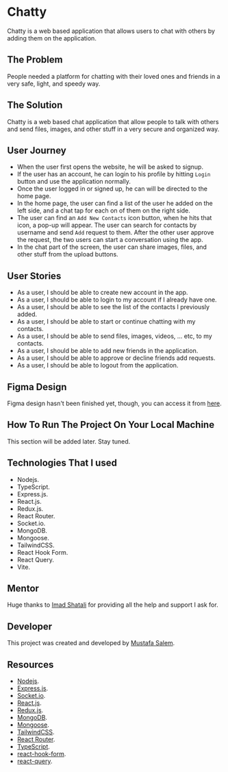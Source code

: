 # Chatty

Chatty is a web based application that allows users to chat with others by adding them on the application.

## The Problem

People needed a platform for chatting with their loved ones and friends in a very safe, light, and speedy way.

## The Solution

Chatty is a web based chat application that allow people to talk with others and send files, images, and other stuff in a very secure and organized way.

## User Journey

- When the user first opens the website, he will be asked to signup.
- If the user has an account, he can login to his profile by hitting `Login` button and use the application normally.
- Once the user logged in or signed up, he can will be directed to the home page.
- In the home page, the user can find a list of the user he added on the left side, and a chat tap for each on of them on the right side.
- The user can find an `Add New Contacts` icon button, when he hits that icon, a pop-up will appear. The user can search for contacts by username and send `Add` request to them. After the other user approve the request, the two users can start a conversation using the app.
- In the chat part of the screen, the user can share images, files, and other stuff from the upload buttons.

## User Stories

- As a user, I should be able to create new account in the app.
- As a user, I should be able to login to my account if I already have one.
- As a user, I should be able to see the list of the contacts I previously added.
- As a user, I should be able to start or continue chatting with my contacts.
- As a user, I should be able to send files, images, videos, ... etc, to my contacts.
- As a user, I should be able to add new friends in the application.
- As a user, I should be able to approve or decline friends add requests.
- As a user, I should be able to logout from the application.

## Figma Design

Figma design hasn't been finished yet, though, you can access it from [here](https://www.figma.com/file/VXweD4fLXaTR324sa2pv8s/chatty?node-id=0%3A1&t=9Bfzdg2uFfErkpYx-1).

## How To Run The Project On Your Local Machine

This section will be added later. Stay tuned.

## Technologies That I used

- Nodejs.
- TypeScript.
- Express.js.
- React.js.
- Redux.js.
- React Router.
- Socket.io.
- MongoDB.
- Mongoose.
- TailwindCSS.
- React Hook Form.
- React Query.
- Vite.

## Mentor

Huge thanks to [Imad Shatali](https://github.com/Amoodaa) for providing all the help and support I ask for.

## Developer

This project was created and developed by [Mustafa Salem](https://github.com/moustf).

## Resources

- [Nodejs](https://nodejs.org/en/docs/).
- [Express.js](https://expressjs.com/en/4x/api.html).
- [Socket.io](https://socket.io/docs/v4/).
- [React.js](https://beta.reactjs.org/).
- [Redux.js](https://redux.js.org/introduction/getting-started).
- [MongoDB](https://www.mongodb.com/docs/manual/).
- [Mongoose](https://mongoosejs.com/docs/guide.html).
- [TailwindCSS](https://tailwindcss.com/docs/installation).
- [React Router](https://reactrouter.com/en/main).
- [TypeScript](https://www.typescriptlang.org/docs/handbook/intro.html).
- [react-hook-form](https://react-hook-form.com/).
- [react-query](https://tanstack.com/query/latest/docs/react/overview).
